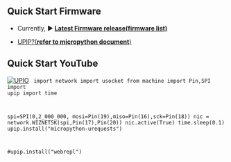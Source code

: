 ## Quick Start Firmware
* Currently, 
**▶ [Latest Firmware release(firmware list)](https://github.com/Wiznet/RP2040-HAT-MicroPython/releases)**

* [UPIP?(**refer to micropython document**)](https://docs.micropython.org/en/latest/reference/packages.html#upip-package-manager)
## Quick Start YouTube

 [![UPIO](http://img.youtube.com/vi/3-w5iO6PuvQ/0.jpg)](https://youtu.be/3-w5iO6PuvQ)
<code>
import network
import usocket
from machine import Pin,SPI
import upip
import time

spi=SPI(0,2_000_000, mosi=Pin(19),miso=Pin(16),sck=Pin(18))
nic = network.WIZNET5K(spi,Pin(17),Pin(20))
nic.active(True)
time.sleep(0.1)
upip.install("micropython-urequests")

#upip.install("webrepl")
</code>